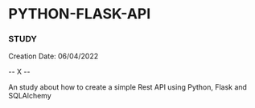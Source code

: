 # PYTHON-FLASK-API
### STUDY

Creation Date: 06/04/2022

-- X --

An study about how to create a simple Rest API using Python, Flask and SQLAlchemy
